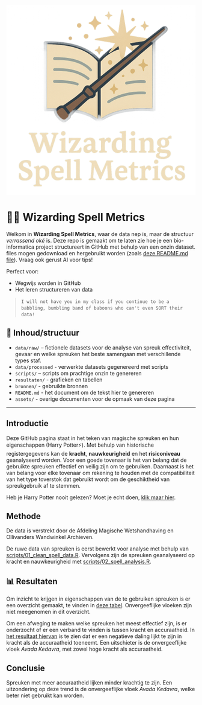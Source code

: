 <p align="center">
  <img src="assets/Logo_SpellMetrics.png" alt="Wizarding Spell Metrics Logo" width="600"/>
</p>


# 🧙‍♂️ Wizarding Spell Metrics

Welkom in **Wizarding Spell Metrics**, waar de data nep is, maar de structuur *verrassend oké* is. Deze repo is gemaakt om te laten zie hoe je een bio-informatica project structureert in GitHub met behulp van een onzin dataset. files mogen gedownload en hergebruikt worden (zoals [deze README.md file](README.md)). Vraag ook gerust AI voor tips!

Perfect voor:
- Wegwijs worden in GitHub
- Het leren structureren van data

> `I will not have you in my class if you continue to be a babbling, bumbling band of baboons who can't even SORT their data!`

## 📁 Inhoud/structuur

- `data/raw/` – fictionele datasets voor de analyse van spreuk effectiviteit, gevaar en welke spreuken het beste samengaan met verschillende types staf.  
- `data/processed` - verwerkte datasets gegenereerd met scripts 
- `scripts/` – scripts om prachtige onzin te genereren
- `resultaten/` - grafieken en tabellen
- `bronnen/` - gebruikte bronnen 
- `README.md` - het document om de tekst hier te genereren
- `assets/` - overige documenten voor de opmaak van deze pagina

---

## Introductie

Deze GitHub pagina staat in het teken van magische spreuken en hun eigenschappen (Harry Potter⚡). Met behulp van historische registergegevens kan de **kracht**, **nauwkeurigheid** en het **risiconiveau** geanalyseerd worden. Voor een goede tovenaar is het van belang dat de gebruikte spreuken effectief en veilig zijn om te gebruiken. Daarnaast is het van belang voor elke tovenaar om rekening te houden met de compatibiliteit van het type toverstok dat gebruikt wordt om de geschiktheid van spreukgebruik af te stemmen.  

Heb je Harry Potter nooit gelezen? Moet je echt doen, [klik maar hier](bronnen/harry-potter.pdf).

## Methode

De data is verstrekt door de Afdeling Magische Wetshandhaving en Ollivanders Wandwinkel Archieven. 

De ruwe data van spreuken is eerst bewerkt voor analyse met behulp van [scripts/01_clean_spell_data.R](scripts/01_clean_spell_data.R). Vervolgens zijn de spreuken geanalyseerd op kracht en nauwkeurigheid met [scripts/02_spell_analysis.R](scripts/02_spell_analysis.R).

## 📊 Resultaten

Om inzicht te krijgen in eigenschappen van de te gebruiken spreuken is er een overzicht gemaakt, te vinden in [deze tabel](resultaten/top_10_spells.csv). Onvergeeflijke vloeken zijn niet meegenomen in dit overzicht. 

Om een afweging te maken welke spreuken het meest effectief zijn, is er onderzocht of er een verband te vinden is tussen kracht en accuraatheid. In [het resultaat hiervan](resultaten/spell_power_vs_accuracy.png) is te zien dat er een negatieve daling lijkt te zijn in kracht als de accuraatheid toeneemt. Een uitschieter is de onvergeeflijke vloek *Avada Kedavra*, met zowel hoge kracht als accuraatheid. 

## Conclusie

Spreuken met meer accuraatheid lijken minder krachtig te zijn. Een uitzondering op deze trend is de onvergeeflijke vloek *Avada Kedavra*, welke beter niet gebruikt kan worden. 




